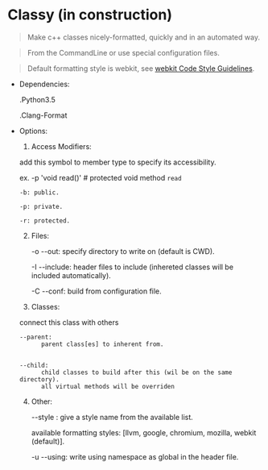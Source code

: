 # Classy (in construction)

> Make c++ classes nicely-formatted, quickly and in an automated way.

> From the CommandLine or use special configuration files.

> Default formatting style is webkit, see [webkit Code Style Guidelines](webkit.org/code-style-guidelines).


* Dependencies:

    .Python3.5
    
    .Clang-Format


* Options:

  1. Access Modifiers:
  
    add this symbol to member type to specify its accessibility.
    
    ex. -p 'void read()' # protected void method `read`
  
  
      -b: public.
      
      -p: private.
      
      -r: protected.
        

  2. Files:
  
      -o --out: 
            specify directory to write on (default is CWD).

      -I --include:
            header files to include (inhereted classes will be included automatically).
            
      -C --conf:
            build from configuration file.
            
            
  3. Classes:
  
    connect this class with others
  
      --parent: 
            parent class[es] to inherent from.


      --child:
            child classes to build after this (wil be on the same directory).
            all virtual methods will be overriden 

      

   4. Other:
      
      --style <string>:
        give a style name from the available list.

        available formatting styles: [llvm, google, chromium, mozilla, webkit (default)].


      -u --using:
        write using namespace <something> as global in the header file.
        
